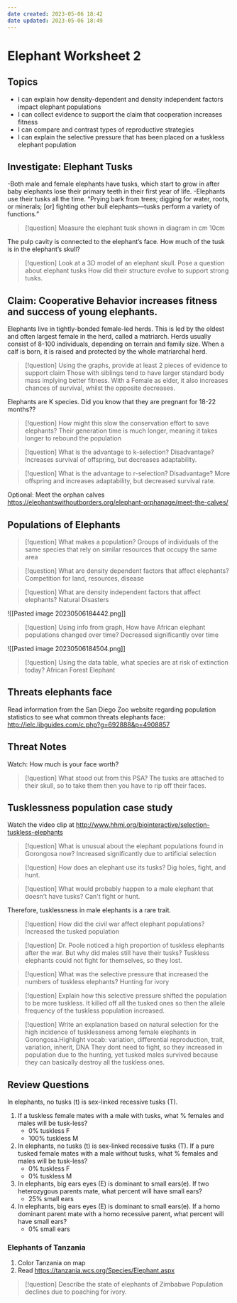```yaml
---
date created: 2023-05-06 18:42
date updated: 2023-05-06 18:49
---
```


# Elephant Worksheet 2

## Topics

- I can explain how density-dependent and density independent factors impact elephant populations
- I can collect evidence to support the claim that cooperation increases fitness
- I can compare and contrast types of reproductive strategies
- I can explain the selective pressure that has been placed on a tuskless elephant population

## Investigate: Elephant Tusks

-Both male and female elephants have tusks, which start to grow in after baby elephants lose their primary teeth in their first year of life.
-Elephants use their tusks all the time. “Prying bark from trees; digging for water, roots, or minerals; [or] fighting other bull elephants—tusks perform a variety of functions.”

> [!question] Measure the elephant tusk shown in diagram in cm
> 10cm

The pulp cavity is connected to the elephant’s face. How much of the tusk is in the elephant’s skull?

> [!question] Look at a 3D model of an elephant skull. Pose a question about elephant tusks
> How did their structure evolve to support strong tusks.

## Claim: Cooperative Behavior increases fitness and success of young elephants.

Elephants live in tightly-bonded female-led herds. This is led by the oldest and often largest female in the herd, called a matriarch. Herds usually consist of 8-100 individuals, depending on terrain and family size. When a calf is born, it is raised and protected by the whole matriarchal herd.

> [!question] Using the graphs,  provide at least 2 pieces of evidence to support claim
> Those with siblings tend to have larger standard body mass implying better fitness. With a Female as elder, it also increases chances of survival, whilst the opposite decreases.

Elephants are K species. Did you know that they are pregnant for 18-22 months??

> [!question] How might this slow the conservation effort to save elephants?
> Their generation time is much longer, meaning it takes longer to rebound the population

> [!question] What is the advantage to k-selection? Disadvantage?
> Increases survival of offspring, but decreases adaptability.

> [!question] What is the advantage to r-selection? Disadvantage?
> More offspring and increases adaptability, but decreased survival rate.

Optional: Meet the orphan calves
<https://elephantswithoutborders.org/elephant-orphanage/meet-the-calves/>

## Populations of Elephants

> [!question] What makes a population?
> Groups of individuals of the same species that rely on similar resources that occupy the same area

> [!question] What are density dependent factors that affect elephants?
> Competition for land, resources, disease

> [!question] What are density independent factors that affect elephants?
> Natural Disasters

![[Pasted image 20230506184442.png]]

> [!question] Using info from graph, How have African elephant populations changed over time?
> Decreased significantly over time

![[Pasted image 20230506184504.png]]

> [!question] Using the data table, what species are at risk of extinction today?
> African Forest Elephant

## Threats elephants face

Read information from the San Diego Zoo website regarding population statistics to see what common threats elephants face:   <http://ielc.libguides.com/c.php?g=692888&p=4908857>

## Threat Notes

Watch: How much is your face worth?

> [!question] What stood out from this PSA?
> The tusks are attached to their skull, so to take them then you have to rip off their faces.

## Tusklessness population case study

Watch the video clip at <http://www.hhmi.org/biointeractive/selection-tuskless-elephants>

> [!question] What is unusual about the elephant populations found in Gorongosa now?
> Increased significantly due to artificial selection

> [!question] How does an elephant use its tusks?
> Dig holes, fight, and hunt.

> [!question] What would probably happen to a male elephant that doesn’t have tusks?
> Can't fight or hunt.

Therefore, tusklessness in male elephants is a rare trait.

> [!question] How did the civil war affect elephant populations?
> Increased the tusked population

> [!question] Dr. Poole noticed a high proportion of tuskless elephants after the war.  But why did males still have their tusks?
> Tuskless elephants could not fight for themselves, so they lost.

> [!question] What was the selective pressure that increased the numbers of tuskless elephants?
> Hunting for ivory

> [!question] Explain how this selective pressure shifted the population to be more tuskless.
> It killed off all the tusked ones so then the allele frequency of the tuskless population increased.

> [!question] Write an explanation based on natural selection for the high incidence of tusklessness among female elephants in Gorongosa.Highlight vocab: variation, differential reproduction, trait, variation, inherit, DNA
> They dont need to fight, so they increased in population due to the hunting, yet tusked males survived because they can basically destroy all the tuskless ones. 

## Review Questions

In elephants, no tusks (t) is sex-linked recessive tusks (T).

1. If a tuskless female mates with a male with tusks, what % females and males will be tusk-less?
	- 0% tuskless F
	- 100% tuskless M
2. In elephants, no tusks (t) is sex-linked recessive tusks (T). If a pure tusked female mates with a male without tusks, what % females and males will be tusk-less?
	- 0% tuskless F
	- 0% tuskless M
3. In elephants, big ears eyes (E) is dominant to small ears(e). If two heterozygous parents mate, what percent will have small ears?
	- 25% small ears
4. In elephants, big ears eyes (E) is dominant to small ears(e). If a homo dominant parent mate with a homo recessive parent, what percent will have small ears?
	- 0% small ears

### Elephants of Tanzania

1. Color Tanzania on map
2. Read <https://tanzania.wcs.org/Species/Elephant.aspx>

> [!question] Describe the state of elephants of Zimbabwe
> Population declines due to poaching for ivory.
